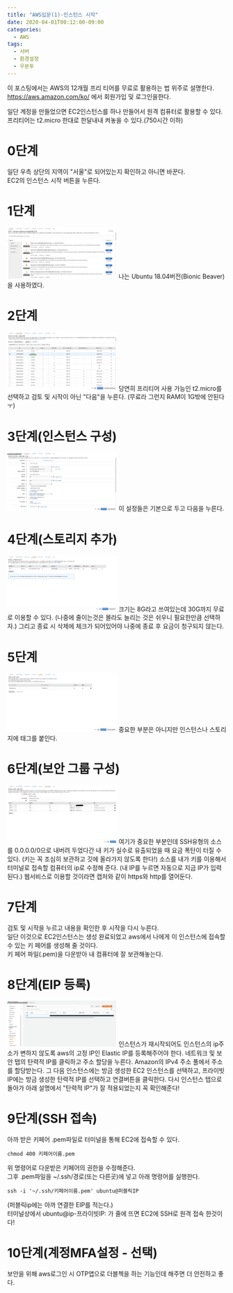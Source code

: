 ```yaml
---
title: "AWS입문(1)-인스턴스 시작"
date: 2020-04-01T00:12:00-09:00
categories:
  - AWS
tags:
  - 서버
  - 환경설정
  - 우분투
---
```


이 포스팅에서는 AWS의 12개월 프리 티어를 무료로 활용하는 법 위주로 설명한다.    
https://aws.amazon.com/ko/ 에서 회원가입 및 로그인을한다.    

일단 계정을 만들었으면 EC2인스턴스를 하나 만들어서 원격 컴퓨터로 활용할 수 있다.    
프리티어는 t2.micro 한대로 한달내내 켜놓을 수 있다.(750시간 이하)    

0단계
=====
일단 우측 상단의 지역이 "서울"로 되어있는지 확인하고 아니면 바꾼다.    
EC2의 인스턴스 시작 버튼을 누른다.    

1단계
=====
<img src="/assets/images/1.png" width="50%" height="50%" title="1단계" alt="RubberDuck"/>    
나는 Ubuntu 18.04버전(Bionic Beaver)을 사용하였다.    

2단계
=====
<img src="/assets/images/2.png" width="50%" height="50%"/>    
당연히 프리티어 사용 가능인 t2.micro를 선택하고 검토 및 시작이 아닌 "다음"을 누른다.    
(무료라 그런지 RAM이 1G밖에 안된다ㅜ)    

3단계(인스턴스 구성)
====================
<img src="/assets/images/3.png" width="50%" height="50%"/>    
이 설정들은 기본으로 두고 다음을 누른다.    

4단계(스토리지 추가)
====================
<img src="/assets/images/4.png" width="50%" height="50%"/>    
크기는 8G라고 쓰여있는데 30G까지 무료로 이용할 수 있다.    
(나중에 줄이는것은 몰라도 늘리는 것은 쉬우니 필요한만큼 선택하자.)    
그리고 종료 시 삭제에 체크가 되어있어야 나중에 종료 후 요금이 청구되지 않는다.    

5단계
=====
<img src="/assets/images/5.png" width="50%" height="50%"/>    
중요한 부분은 아니지만 인스턴스나 스토리지에 태그를 붙인다.    

6단계(보안 그룹 구성)
=====================
<img src="/assets/images/6.png" width="50%" height="50%"/>    
여기가 중요한 부분인데 SSH유형의 소스를 0.0.0.0/0으로 내버려 두었다간 내 키가 실수로 유출되었을 때 요금 폭탄이 터질 수 있다. (키는 꼭 조심히 보관하고 깃에 올라가지 않도록 한다!)    
소스를 내가 키를 이용해서 터미널로 접속할 컴퓨터의 ip로 수정해 준다.    
(내 IP를 누르면 자동으로 지금 IP가 입력된다.)    
웹서비스로 이용할 것이라면 캡처와 같이 https와 http를 열어둔다.    

7단계
=====
검토 및 시작을 누르고 내용을 확인한 후 시작을 다시 누른다.    
일단 이것으로 EC2인스턴스는 생성 완료되었고 aws에서 나에게 이 인스턴스에 접속할 수 있는 키 페어를 생성해 줄 것이다.    
키 페어 파일(.pem)을 다운받아 내 컴퓨터에 잘 보관해놓는다.    

8단계(EIP 등록)
===============
<img src="/assets/images/8.png" width="50%" height="50%"/>    
인스턴스가 재시작되어도 인스턴스의 ip주소가 변하지 않도록 aws의 고정 IP인 Elastic IP를 등록해주어야 한다.    
네트워크 및 보안 탭의 탄력적 IP를 클릭하고 주소 할당을 누른다.    
Amazon의 IPv4 주소 풀에서 주소를 할당받는다.    
그 다음 인스턴스에는 방금 생성한 EC2 인스턴스를 선택하고, 프라이빗 IP에는 방금 생성한 탄력적 IP를 선택하고 연결버튼을 클릭한다.    
다시 인스턴스 탭으로 돌아가 아래 설명에서 "탄력적 IP"가 잘 적용되었는지 꼭 확인해준다!    

9단계(SSH 접속)
===============
아까 받은 키페어 .pem파일로 터미널을 통해 EC2에 접속할 수 있다.    
```
chmod 400 키페어이름.pem
```
위 명령어로 다운받은 키페어의 권한을 수정해준다.    
그후 .pem파일을 ~/.ssh/경로(또는 다른곳)에 넣고 아래 명령어를 실행한다.    
```
ssh -i '~/.ssh/키페어이름.pem' ubuntu@퍼블릭IP
```
(퍼블릭ip에는 아까 연결한 EIP를 적는다.)    
터미널상에서 ubuntu@ip-프라이빗IP: 가 줄에 뜨면 EC2에 SSH로 원격 접속 한것이다!    

10단계(계정MFA설정 - 선택)
==========================
보안을 위해 aws로그인 시 OTP앱으로 더블첵을 하는 기능인데 해주면 더 안전하고 좋다.    